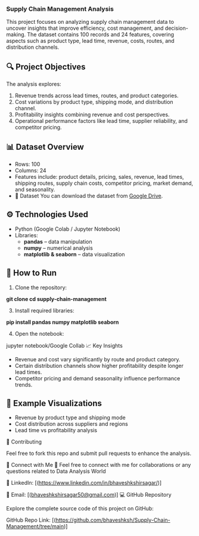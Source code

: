 ### Supply Chain Management Analysis

This project focuses on analyzing supply chain management data to uncover insights that improve efficiency, cost management, and decision-making. The dataset contains 100 records and 24 features, covering aspects such as product type, lead time, revenue, costs, routes, and distribution channels.

## 🔍 Project Objectives
The analysis explores:
1. Revenue trends across lead times, routes, and product categories.
2. Cost variations by product type, shipping mode, and distribution channel.
3. Profitability insights combining revenue and cost perspectives.
4. Operational performance factors like lead time, supplier reliability, and competitor pricing.

## 📊 Dataset Overview

* Rows: 100
* Columns: 24
* Features include: product details, pricing, sales, revenue, lead times, shipping routes, supply chain costs, competitor pricing, market demand, and seasonality.
* 📂 Dataset
You can download the dataset from [Google Drive](https://drive.google.com/file/d/1Vb01ZNOkWKe4A7TqixPlapuC1_P-fPj8/view?usp=drive_link).

## ⚙️ Technologies Used

* Python (Google Colab / Jupyter Notebook)
* Libraries:
  * **pandas** – data manipulation
  * **numpy** – numerical analysis
  * **matplotlib & seaborn** – data visualization

## 🚀 How to Run

1. Clone the repository:
   
**git clone <your-repo-link>
cd supply-chain-management**

3. Install required libraries:

**pip install pandas numpy matplotlib seaborn**

4. Open the notebook:

jupyter notebook/Google Collab
📈 Key Insights

* Revenue and cost vary significantly by route and product category.
* Certain distribution channels show higher profitability despite longer lead times.
* Competitor pricing and demand seasonality influence performance trends.

## 📌 Example Visualizations

* Revenue by product type and shipping mode
* Cost distribution across suppliers and regions
* Lead time vs profitability analysis

🤝 Contributing

Feel free to fork this repo and submit pull requests to enhance the analysis.

🔗 Connect with Me 🤝
Feel free to connect with me for collaborations or any questions related to Data Analysis World

🔗 LinkedIn: [(https://www.linkedin.com/in/bhaveshkshirsagar/)]

🔗 Email: [(bhaveshkshirsagar50@gmail.com)]
💻 GitHub Repository

Explore the complete source code of this project on GitHub: 

GitHub Repo Link: [(https://github.com/bhaveshksh/Supply-Chain-Management/tree/main)]
